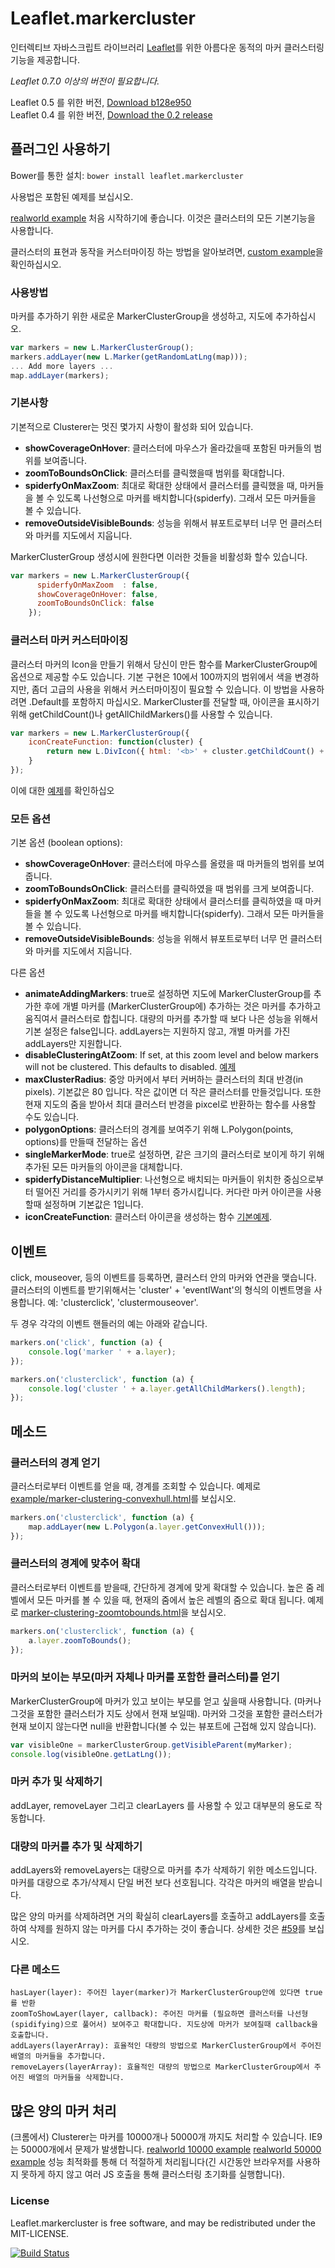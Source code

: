 Leaflet.markercluster
=====================

인터렉티브 자바스크립트 라이브러리 [Leaflet](http://leafletjs.com)를 위한 아름다운 동적의 마커 클러스터링 기능을 제공합니다.

*Leaflet 0.7.0 이상의 버전이 필요합니다.*

Leaflet 0.5 를 위한 버전, [Download b128e950](https://github.com/Leaflet/Leaflet.markercluster/archive/b128e950d8f5d7da5b60bd0aa9a88f6d3dd17c98.zip)<br>
Leaflet 0.4 를 위한 버전, [Download the 0.2 release](https://github.com/Leaflet/Leaflet.markercluster/archive/0.2.zip)


## 플러그인 사용하기

Bower를 통한 설치: `bower install leaflet.markercluster`

사용법은 포함된 예제를 보십시오.

[realworld example](http://leaflet.github.com/Leaflet.markercluster/example/marker-clustering-realworld.388.html) 처음 시작하기에 좋습니다. 이것은 클러스터의 모든 기본기능을 사용합니다.

클러스터의 표현과 동작을 커스터마이징 하는 방법을 알아보려면, [custom example](http://leaflet.github.com/Leaflet.markercluster/example/marker-clustering-custom.html)을 확인하십시오. 

### 사용방법
마커를 추가하기 위한 새로운 MarkerClusterGroup을 생성하고, 지도에 추가하십시오.

```javascript
var markers = new L.MarkerClusterGroup();
markers.addLayer(new L.Marker(getRandomLatLng(map))); 
... Add more layers ...
map.addLayer(markers);
```

### 기본사항
기본적으로 Clusterer는 멋진 몇가지 사항이 활성화 되어 있습니다.
* **showCoverageOnHover**: 클러스터에 마우스가 올라갔을때 포함된 마커들의 범위를 보여줍니다.
* **zoomToBoundsOnClick**: 클러스터를 클릭했을때 범위를 확대합니다.
* **spiderfyOnMaxZoom**: 최대로 확대한 상태에서 클러스터를 클릭했을 때, 마커들을 볼 수 있도록 나선형으로 마커를 배치합니다(spiderfy). 그래서 모든 마커들을 볼 수 있습니다.
* **removeOutsideVisibleBounds**: 성능을 위해서 뷰포트로부터 너무 먼 클러스터와 마커를 지도에서 지웁니다.

MarkerClusterGroup 생성시에 원한다면 이러한 것들을 비활성화 할수 있습니다. 
```javascript
var markers = new L.MarkerClusterGroup({ 
      spiderfyOnMaxZoom  : false, 
      showCoverageOnHover: false, 
      zoomToBoundsOnClick: false 
    });
```

### 클러스터 마커 커스터마이징
클러스터 마커의 Icon을 만들기 위해서 당신이 만든 함수를 MarkerClusterGroup에 옵션으로 제공할 수도 있습니다.
기본 구현은 10에서 100까지의 범위에서 색을 변경하지만, 좀더 고급의 사용을 위해서 커스터마이징이 필요할 수 있습니다.
이 방법을 사용하려면 .Default를 포함하지 마십시오.
MarkerCluster를 전달할 때, 아이콘을 표시하기 위해 getChildCount()나 getAllChildMarkers()를 사용할 수 있습니다.

```javascript
var markers = new L.MarkerClusterGroup({
	iconCreateFunction: function(cluster) {
		return new L.DivIcon({ html: '<b>' + cluster.getChildCount() + '</b>' });
	}
});
```
이에 대한 [예제](http://leaflet.github.com/Leaflet.markercluster/example/marker-clustering-custom.html)를 확인하십오 

### 모든 옵션
기본 옵션 (boolean options):
* **showCoverageOnHover**: 클러스터에 마우스를 올렸을 때 마커들의 범위를 보여줍니다.
* **zoomToBoundsOnClick**: 클러스터를 클릭하였을 때 범위를 크게 보여줍니다.
* **spiderfyOnMaxZoom**: 최대로 확대한 상태에서 클러스터를 클릭하였을 때 마커들을 볼 수 있도록 나선형으로 마커를 배치합니다(spiderfy). 그래서 모든 마커들을 볼 수 있습니다.
* **removeOutsideVisibleBounds**: 성능을 위해서 뷰포트로부터 너무 먼 클러스터와 마커를 지도에서 지웁니다. 

다른 옵션
* **animateAddingMarkers**: true로 설정하면 지도에 MarkerClusterGroup를 추가한 후에 개별 마커를 (MarkerClusterGroup에) 추가하는 것은 마커를 추가하고 움직여서 클러스터로 합칩니다. 대량의 마커를 추가할 때 보다 나은 성능을 위해서 기본 설정은 false입니다. addLayers는 지원하지 않고, 개별 마커를 가진 addLayers만 지원합니다.
* **disableClusteringAtZoom**: If set, at this zoom level and below markers will not be clustered. This defaults to disabled. [예제](http://leaflet.github.com/Leaflet.markercluster/example/marker-clustering-realworld-maxzoom.388.html)
* **maxClusterRadius**: 중앙 마커에서 부터 커버하는 클러스터의 최대 반경(in pixels). 기본값은 80 입니다. 작은 값이면 더 작은 클러스터를 만들것입니다. 또한 현재 지도의 줌을 받아서 최대 클러스터 반경을 pixcel로 반환하는 함수를 사용할 수도 있습니다.
* **polygonOptions**: 클러스터의 경계를 보여주기 위해 L.Polygon(points, options)를 만들때 전달하는 옵션
* **singleMarkerMode**: true로 설정하면, 같은 크기의 클러스터로 보이게 하기 위해 추가된 모든 마커들의 아이콘을 대체합니다.
* **spiderfyDistanceMultiplier**: 나선형으로 배치되는 마커들이 위치한 중심으로부터 떨어진 거리를 증가시키기 위해 1부터 증가시킵니다. 커다란 마커 아이콘을 사용할때 설정하며 기본값은 1입니다.
* **iconCreateFunction**: 클러스터 아이콘을 생성하는 함수 [기본예제](https://github.com/Leaflet/Leaflet.markercluster/blob/15ed12654acdc54a4521789c498e4603fe4bf781/src/MarkerClusterGroup.js#L542).


## 이벤트
click, mouseover, 등의 이벤트를 등록하면, 클러스터 안의 마커와 연관을 맺습니다. 
클러스터의 이벤트를 받기위해서는 'cluster' + 'eventIWant'의 형식의 이벤트명을 사용합니다. 예: 'clusterclick', 'clustermouseover'.

두 경우 각각의 이벤트 핸들러의 예는 아래와 같습니다.
```javascript
markers.on('click', function (a) {
	console.log('marker ' + a.layer);
});

markers.on('clusterclick', function (a) {
	console.log('cluster ' + a.layer.getAllChildMarkers().length);
});
```

## 메소드

### 클러스터의 경계 얻기
클러스터로부터 이벤트를 얻을 때, 경계를 조회할 수 있습니다.
예제로 [example/marker-clustering-convexhull.html](http://leaflet.github.com/Leaflet.markercluster/example/marker-clustering-convexhull.html)를 보십시오.
```javascript
markers.on('clusterclick', function (a) {
	map.addLayer(new L.Polygon(a.layer.getConvexHull()));
});
```

### 클러스터의 경계에 맞추어 확대
클러스터로부터 이벤트를 받을때, 간단하게 경계에 맞게 확대할 수 있습니다.
높은 줌 레벨에서 모든 마커를 볼 수 있을 때, 현재의 줌에서 높은 레벨의 줌으로 확대 됩니다.
예제로 [marker-clustering-zoomtobounds.html](http://leaflet.github.com/Leaflet.markercluster/example/marker-clustering-zoomtobounds.html)을 보십시오.
```javascript
markers.on('clusterclick', function (a) {
	a.layer.zoomToBounds();
});
```

### 마커의 보이는 부모(마커 자체나 마커를 포함한 클러스터)를 얻기
MarkerClusterGroup에 마커가 있고 보이는 부모를 얻고 싶을때 사용합니다. (마커나 그것을 포함한 클러스터가 지도 상에서 현재 보일때).
마커와 그것을 포함한 클러스터가 현재 보이지 않는다면 null을 반환합니다(볼 수 있는 뷰포트에 근접해 있지 않습니다).

```javascript
var visibleOne = markerClusterGroup.getVisibleParent(myMarker);
console.log(visibleOne.getLatLng());
```

### 마커 추가 및 삭제하기
addLayer, removeLayer 그리고 clearLayers 를 사용할 수 있고 대부분의 용도로 작동합니다.

### 대량의 마커를 추가 및 삭제하기
addLayers와 removeLayers는 대량으로 마커를 추가 삭제하기 위한 메소드입니다. 마커를 대량으로 추가/삭제시 단일 버전 보다 선호됩니다. 각각은 마커의 배열을 받습니다.

많은 양의 마커를 삭제하려면 거의 확실히 clearLayers를 호출하고 addLayers를 호출하여 삭제를 원하지 않는 마커를 다시 추가하는 것이 좋습니다. 상세한 것은 [#59](https://github.com/Leaflet/Leaflet.markercluster/issues/59#issuecomment-9320628)를 보십시오.


### 다른 메소드
````
hasLayer(layer): 주어진 layer(marker)가 MarkerClusterGroup안에 있다면 true를 반환
zoomToShowLayer(layer, callback): 주어진 마커를 (필요하면 클러스터를 나선형(spidifying)으로 풀어서) 보여주고 확대합니다. 지도상에 마커가 보여질때 callback을 호출합니다.
addLayers(layerArray): 효율적인 대량의 방법으로 MarkerClusterGroup에서 주어진 배열의 마커들을 추가합니다.
removeLayers(layerArray): 효율적인 대량의 방법으로 MarkerClusterGroup에서 주어진 배열의 마커들을 삭제합니다.
````

## 많은 양의 마커 처리
(크롬에서) Clusterer는 마커를 10000개나 50000개 까지도 처리할 수 있습니다. IE9는 50000개에서 문제가 발생합니다.
[realworld 10000 example](http://leaflet.github.com/Leaflet.markercluster/example/marker-clustering-realworld.10000.html)
[realworld 50000 example](http://leaflet.github.com/Leaflet.markercluster/example/marker-clustering-realworld.50000.html)
성능 최적화를 통해 더 적절하게 처리됩니다(긴 시간동안 브라우저를 사용하지 못하게 하지 않고 여러 JS 호출을 통해 클러스터링 초기화를 실행합니다).

### License

Leaflet.markercluster is free software, and may be redistributed under the MIT-LICENSE.

[![Build Status](https://travis-ci.org/Leaflet/Leaflet.markercluster.png?branch=master)](https://travis-ci.org/Leaflet/Leaflet.markercluster)
